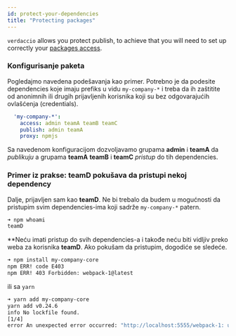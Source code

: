 ```yaml
---
id: protect-your-dependencies
title: "Protecting packages"
---
```


`verdaccio` allows you protect publish, to achieve that you will need to set up correctly your [packages access](packages).

### Konfigurisanje paketa

Pogledajmo navedena podešavanja kao primer. Potrebno je da podesite dependencies koje imaju prefiks u vidu `my-company-*` i treba da ih zaštitite od anonimnih ili drugih prijavljenih korisnika koji su bez odgovarajućih ovlašćenja (credentials).

```yaml
  'my-company-*':
    access: admin teamA teamB teamC
    publish: admin teamA
    proxy: npmjs
```

Sa navedenom konfiguracijom dozvoljavamo grupama **admin** i **teamA** da *publikuju* a grupama **teamA** **teamB** i **teamC** *pristup* do tih dependencies.

### Primer iz prakse: teamD pokušava da pristupi nekoj dependency

Dalje, prijavljen sam kao **teamD**. Ne bi trebalo da budem u mogućnosti da pristupim svim dependencies-ima koji sadrže `my-company-*` patern.

```bash
➜ npm whoami
teamD
```

**Neću imati pristup do svih dependencies-a i takođe neću biti vidljiv preko weba za korisnika **teamD**. Ako pokušam da pristupim, dogodiće se sledeće.</p> 

```bash
➜ npm install my-company-core
npm ERR! code E403
npm ERR! 403 Forbidden: webpack-1@latest
```

ili sa `yarn`

```bash
➜ yarn add my-company-core
yarn add v0.24.6
info No lockfile found.
[1/4] 
error An unexpected error occurred: "http://localhost:5555/webpack-1: unregistered users are not allowed to access package my-company-core".
```